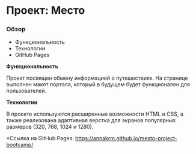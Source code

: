 # Проект: Место

### Обзор
* Функциональность
* Технологии
* GitHub Pages

**Функциональность**

Проект посвящен обмену информацией о путешествиях. На странице выполнен макет портала, который в будущем будет функционален для пользователей.

**Технологии**

В проекте используются расширенные возможности HTML и CSS, а также реализована адаптивная верстка для экранов популярных размеров (320, 768, 1024 и 1280).

*Ссылка на GitHub Pages: https://annakrm.github.io/mesto-project-bootcamp/
